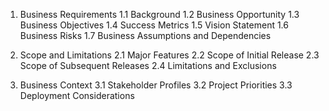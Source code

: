 1. Business Requirements
    1.1 Background
    1.2 Business Opportunity
    1.3 Business Objectives
    1.4 Success Metrics
    1.5 Vision Statement
    1.6 Business Risks
    1.7 Business Assumptions and Dependencies

2. Scope and Limitations
    2.1 Major Features
    2.2 Scope of Initial Release
    2.3 Scope of Subsequent Releases
    2.4 Limitations and Exclusions

3. Business Context
    3.1 Stakeholder Profiles
    3.2 Project Priorities
    3.3 Deployment Considerations

